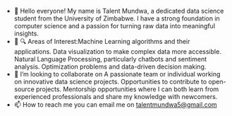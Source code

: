 - 👋 Hello everyone! My name is Talent Mundwa, a dedicated data science student from the University of Zimbabwe. I have a strong foundation in computer science and a passion for turning raw data into meaningful insights.
- 👀 🔍 Areas of Interest:Machine Learning algorithms and their applications. Data visualization to make complex data more accessible. Natural Language Processing, particularly chatbots and sentiment analysis. Optimization problems and data-driven decision making.
- 💞️ I’m looking to collaborate on A passionate team or individual working on innovative data science projects. Opportunities to contribute to open-source projects. Mentorship opportunities where I can both learn from experienced professionals and share my knowledge with newcomers.
- 📫 How to reach me you can email me on talentmundwa5@gmail.com

<!---
Talent5/Talent5 is a ✨ special ✨ repository because its `README.md` (this file) appears on your GitHub profile.
You can click the Preview link to take a look at your changes.
--->
